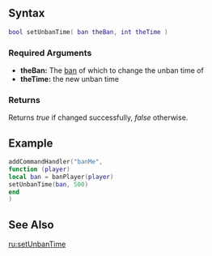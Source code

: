 Syntax
------

``` lua
bool setUnbanTime( ban theBan, int theTime )
```

### Required Arguments

-   **theBan:** The [ban](/docs/ban.md "wikilink") of which to change the unban time of
-   **theTime:** the new unban time

### Returns

Returns *true* if changed successfully, *false* otherwise.

Example
-------

``` lua
addCommandHandler("banMe",
function (player)
local ban = banPlayer(player)
setUnbanTime(ban, 500)
end
)
```

See Also
--------

[ru:setUnbanTime](/docs/ru-setunbantime.md "wikilink")

